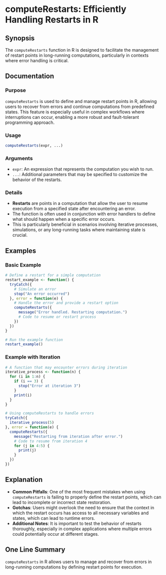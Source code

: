 <!--
Meta Description: # computeRestarts: Efficiently Handling Restarts in R ## Synopsis The `computeRestarts` function in R is designed to facilitate the management of rest...
Meta Keywords: error, computerestarts, function, restart, from
-->

# computeRestarts: Efficiently Handling Restarts in R

## Synopsis
The `computeRestarts` function in R is designed to facilitate the management of restart points in long-running computations, particularly in contexts where error handling is critical.

## Documentation

### Purpose
`computeRestarts` is used to define and manage restart points in R, allowing users to recover from errors and continue computations from predefined states. This feature is especially useful in complex workflows where interruptions can occur, enabling a more robust and fault-tolerant programming approach.

### Usage
```R
computeRestarts(expr, ...)
```

### Arguments
- `expr`: An expression that represents the computation you wish to run.
- `...`: Additional parameters that may be specified to customize the behavior of the restarts.

### Details
- **Restarts** are points in a computation that allow the user to resume execution from a specified state after encountering an error.
- The function is often used in conjunction with error handlers to define what should happen when a specific error occurs.
- This is particularly beneficial in scenarios involving iterative processes, simulations, or any long-running tasks where maintaining state is crucial.

## Examples

### Basic Example
```R
# Define a restart for a simple computation
restart_example <- function() {
  tryCatch({
    # Simulate an error
    stop("An error occurred")
  }, error = function(e) {
    # Handle the error and provide a restart option
    computeRestarts({
      message("Error handled. Restarting computation.")
      # Code to resume or restart process
    })
  })
}

# Run the example function
restart_example()
```

### Example with Iteration
```R
# A function that may encounter errors during iteration
iterative_process <- function(n) {
  for (i in 1:n) {
    if (i == 3) {
      stop("Error at iteration 3")
    }
    print(i)
  }
}

# Using computeRestarts to handle errors
tryCatch({
  iterative_process(5)
}, error = function(e) {
  computeRestarts({
    message("Restarting from iteration after error.")
    # Code to resume from iteration 4
    for (j in 4:5) {
      print(j)
    }
  })
})
```

## Explanation
- **Common Pitfalls**: One of the most frequent mistakes when using `computeRestarts` is failing to properly define the restart points, which can lead to incomplete or incorrect state restoration.
- **Gotchas**: Users might overlook the need to ensure that the context in which the restart occurs has access to all necessary variables and states, which can lead to runtime errors.
- **Additional Notes**: It is important to test the behavior of restarts thoroughly, especially in complex applications where multiple errors could potentially occur at different stages.

## One Line Summary
`computeRestarts` in R allows users to manage and recover from errors in long-running computations by defining restart points for execution.